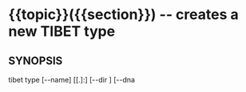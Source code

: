 {{topic}}({{section}}) -- creates a new TIBET type
=============================================

## SYNOPSIS

tibet type [--name] [[<root>.]<namespace>:]<typename> [--dir <dirname>] [--dna <template>] [--package <pkgname>] [--config <cfgname>]

## DESCRIPTION

Creates a new TIBET type using the supplied type name and parameters.

Type names can supply one, two or three parts, separated by `.` or `:`.

If three parts are supplied, they are used as the root namespace,
the type namespace and the type name, respectively.

If two parts are supplied, they are used for the type namespace and the type
name and the root namespace is defaulted to either `APP` or `TP`, depending on
whether this command is being executed in an application project or the TIBET
library.

If one part is supplied, and this command is being executed in an application
project, the type namespace is defaulted to the application project name and
the root namespace is defaulted as it is when two parts are supplied. It is not
a valid operation to execute this command with one part when executed inside of
the TIBET library.

## OPTIONS

  * `--dna` :
    The name of the dna (essentially a directory reference) to clone and process
to produce the new type. The default is `default`. Other options are `content`
for `TP.core.Content` subtypes, `controller` for `TP.core.Controller` subtypes,
`compiledtag` for `TP.core.CompiledTag` and `templatedtag` for
`TP.core.TemplatedTag` subtypes. (As you can see the dna name is often simply
the name of a type to use as the supertype, but each does in fact refer to a
unique dna directory.

  * `--config` :
    Used as the name of the config package in the cfg package file that the
new type will be made a part of. If this parameter is not supplied, the default
for a type being created in a project is `scripts` and for a type being created
in the TIBET library is the same as the type namespace name.

  * `--package` :
    Used to determine the cfg package file that will be updated with entries to
load the new type and configure it. If this parameter is not supplied, the
default for a type being created in a project is `~app_cfg/{{appname}}.xml`. For
a type created in the TIBET library it's `lib_cfg/lib_namespaces.xml`.

  * `--dir` :
    Used as the destination directory for the newly created source code files
representing the type. If this parameter is not supplied, the default for a type
being created in a project is `~app_src/tags` and for a type being created in
the TIBET library is `~lib_src/{{type_nsname}}`.

## EXAMPLES

### Create a new type in the default application namespace


    $ tibet type testing

    working in: /Users/ss/temporary/tmp/test/_testing_
    processing files...
    templating complete...
    positioning files...
    positioning complete...
    adjusting package entries...
    <script src="~app_src/APP.test.testing.js"/> (added)
    <script src="~app_src/APP.test.testing_test.js"/> (added)
    New configuration entries created. Review/Rebuild as needed.
    Cleaning up working directory.
    Type DNA 'default' cloned to ~app_src as 'testing'.

In this case we can see TIBET has generated a type as well as an associated
unit test file.

### Create a new custom type in a specific namespace

    $ tibet type APP.special.Type

    working in: /Users/ss/temporary/tmp/test/_Type_
    processing files...
    templating complete...
    positioning files...
    positioning complete...
    adjusting package entries...
    <script src="~app_src/APP.special.Type.js"/> (added)
    <script src="~app_src/APP.special.Type_test.js"/> (added)
    New configuration entries created. Review/Rebuild as needed.
    Cleaning up working directory.
    Type DNA 'default' cloned to ~app_src as 'Type'.

Note that the current `type` command does not define new namespaces so if you
use this approach you should be referring to an existing namespace or you should
be prepared to define the namespace as part of your application startup
sequence.

Also note that TIBET has also updated the package#config so our types load:

    <config id="scripts">
        <!-- put your source scripts here -->
        ...

        <script src="~app_src/APP.special.Type.js"/>
    </config>

...and so do their tests:

    <config id="tests">
        <!-- put your test scripts here -->
        ...

        <script src="~app_src/APP.special.Type_test.js"/>
    </config>

## SEE ALSO

  * clone(1)
  * package(1)
